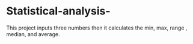 # Statistical-analysis-
This project inputs three numbers then it calculates the min, max, range , median, and average. 
